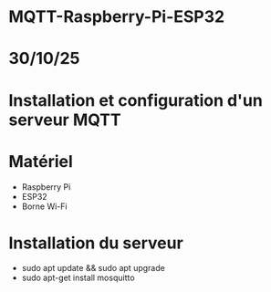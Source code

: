 # MQTT-Raspberry-Pi-ESP32
# 30/10/25
# Installation et configuration d'un serveur MQTT
# Matériel
- Raspberry Pi
- ESP32
- Borne Wi-Fi

# Installation du serveur
- sudo apt update && sudo apt upgrade
- sudo apt-get install mosquitto
  
